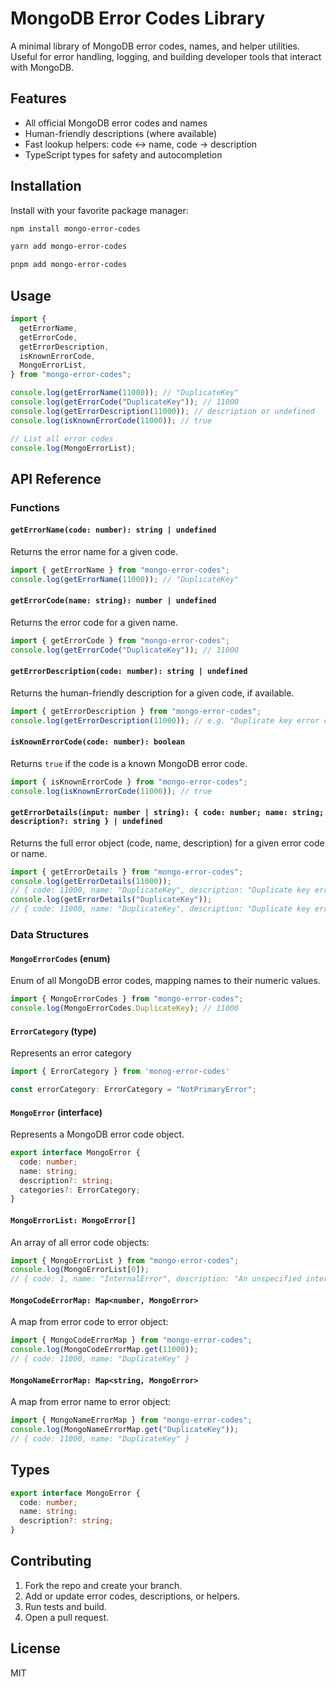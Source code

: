 # MongoDB Error Codes Library

A minimal library of MongoDB error codes, names, and helper utilities. Useful for error handling, logging, and building developer tools that interact with MongoDB.

## Features

- All official MongoDB error codes and names
- Human-friendly descriptions (where available)
- Fast lookup helpers: code ↔ name, code → description
- TypeScript types for safety and autocompletion

## Installation

Install with your favorite package manager:

```sh
npm install mongo-error-codes
```

```sh
yarn add mongo-error-codes
```

```sh
pnpm add mongo-error-codes
```

## Usage

```ts
import {
  getErrorName,
  getErrorCode,
  getErrorDescription,
  isKnownErrorCode,
  MongoErrorList,
} from "mongo-error-codes";

console.log(getErrorName(11000)); // "DuplicateKey"
console.log(getErrorCode("DuplicateKey")); // 11000
console.log(getErrorDescription(11000)); // description or undefined
console.log(isKnownErrorCode(11000)); // true

// List all error codes
console.log(MongoErrorList);
```

## API Reference

### Functions

#### `getErrorName(code: number): string | undefined`

Returns the error name for a given code.

```ts
import { getErrorName } from "mongo-error-codes";
console.log(getErrorName(11000)); // "DuplicateKey"
```

#### `getErrorCode(name: string): number | undefined`

Returns the error code for a given name.

```ts
import { getErrorCode } from "mongo-error-codes";
console.log(getErrorCode("DuplicateKey")); // 11000
```

#### `getErrorDescription(code: number): string | undefined`

Returns the human-friendly description for a given code, if available.

```ts
import { getErrorDescription } from "mongo-error-codes";
console.log(getErrorDescription(11000)); // e.g. "Duplicate key error collection"
```

#### `isKnownErrorCode(code: number): boolean`

Returns `true` if the code is a known MongoDB error code.

```ts
import { isKnownErrorCode } from "mongo-error-codes";
console.log(isKnownErrorCode(11000)); // true
```

#### `getErrorDetails(input: number | string): { code: number; name: string; description?: string } | undefined`

Returns the full error object (code, name, description) for a given error code or name.

```ts
import { getErrorDetails } from "mongo-error-codes";
console.log(getErrorDetails(11000));
// { code: 11000, name: "DuplicateKey", description: "Duplicate key error collection" }
console.log(getErrorDetails("DuplicateKey"));
// { code: 11000, name: "DuplicateKey", description: "Duplicate key error collection" }
```

### Data Structures

#### `MongoErrorCodes` (enum)

Enum of all MongoDB error codes, mapping names to their numeric values.

```ts
import { MongoErrorCodes } from "mongo-error-codes";
console.log(MongoErrorCodes.DuplicateKey); // 11000
```

#### `ErrorCategory` (type)

Represents an error category

```ts
import { ErrorCategory } from 'monog-error-codes'

const errorCategory: ErrorCategory = "NotPrimaryError";
```

#### `MongoError` (interface)

Represents a MongoDB error code object.

```ts
export interface MongoError {
  code: number;
  name: string;
  description?: string;
  categories?: ErrorCategory;
}
```

#### `MongoErrorList: MongoError[]`

An array of all error code objects:

```ts
import { MongoErrorList } from "mongo-error-codes";
console.log(MongoErrorList[0]);
// { code: 1, name: "InternalError", description: "An unspecified internal error occurred." }
```

#### `MongoCodeErrorMap: Map<number, MongoError>`

A map from error code to error object:

```ts
import { MongoCodeErrorMap } from "mongo-error-codes";
console.log(MongoCodeErrorMap.get(11000));
// { code: 11000, name: "DuplicateKey" }
```

#### `MongoNameErrorMap: Map<string, MongoError>`

A map from error name to error object:

```ts
import { MongoNameErrorMap } from "mongo-error-codes";
console.log(MongoNameErrorMap.get("DuplicateKey"));
// { code: 11000, name: "DuplicateKey" }
```

## Types

```ts
export interface MongoError {
  code: number;
  name: string;
  description?: string;
}
```

## Contributing

1. Fork the repo and create your branch.
2. Add or update error codes, descriptions, or helpers.
3. Run tests and build.
4. Open a pull request.

## License

MIT
